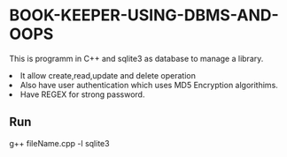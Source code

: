# BOOK-KEEPER-USING-DBMS-AND-OOPS
This is programm in C++ and sqlite3 as database to manage a library.

<li>It allow create,read,update and delete operation 
<li>Also have user authentication which uses MD5 Encryption algorithims.
<li>Have REGEX for strong password.

## Run
g++ fileName.cpp -l sqlite3 

